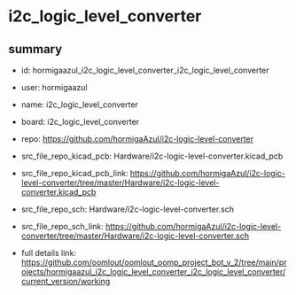 # i2c_logic_level_converter
 
## summary 
* id: hormigaazul_i2c_logic_level_converter_i2c_logic_level_converter
* user: hormigaazul
* name: i2c_logic_level_converter
* board: i2c_logic_level_converter
* repo: https://github.com/hormigaAzul/i2c-logic-level-converter
* src_file_repo_kicad_pcb: Hardware/i2c-logic-level-converter.kicad_pcb
* src_file_repo_kicad_pcb_link: https://github.com/hormigaAzul/i2c-logic-level-converter/tree/master/Hardware/i2c-logic-level-converter.kicad_pcb


* src_file_repo_sch: Hardware/i2c-logic-level-converter.sch
* src_file_repo_sch_link: https://github.com/hormigaAzul/i2c-logic-level-converter/tree/master/Hardware/i2c-logic-level-converter.sch
* full details link: https://github.com/oomlout/oomlout_oomp_project_bot_v_2/tree/main/projects/hormigaazul_i2c_logic_level_converter_i2c_logic_level_converter/current_version/working  






